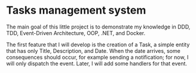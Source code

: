 # Tasks management system

The main goal of this little project is to demonstrate my knowledge in DDD, TDD, Event-Driven Architecture, OOP, .NET, and Docker.

The first feature that I will develop is the creation of a Task, a simple entity that has only Title, Description, and Date. When the date arrives, some consequences should occur, for example sending a notification; for now, I will only dispatch the event. Later, I will add some handlers for that event.
